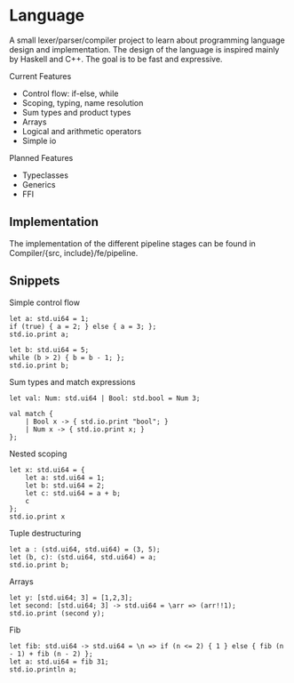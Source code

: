 # Language
A small lexer/parser/compiler project to learn about programming language design and implementation. The design of the language is inspired mainly by Haskell and C++. The goal is to be fast and expressive. 

Current Features
 - Control flow: if-else, while 
 - Scoping, typing, name resolution
 - Sum types and product types
 - Arrays
 - Logical and arithmetic operators
 - Simple io

Planned Features
 - Typeclasses
 - Generics
 - FFI
 
## Implementation

The implementation of the different pipeline stages can be found in Compiler/{src, include}/fe/pipeline. 
 
## Snippets

Simple control flow
```
let a: std.ui64 = 1;
if (true) { a = 2; } else { a = 3; };
std.io.print a;

let b: std.ui64 = 5;
while (b > 2) { b = b - 1; };
std.io.print b;
```

Sum types and match expressions
```
let val: Num: std.ui64 | Bool: std.bool = Num 3;

val match {
    | Bool x -> { std.io.print "bool"; }
    | Num x -> { std.io.print x; }
};
```

Nested scoping
```
let x: std.ui64 = {
    let a: std.ui64 = 1;
    let b: std.ui64 = 2;
    let c: std.ui64 = a + b;
    c
};
std.io.print x
```

Tuple destructuring
```
let a : (std.ui64, std.ui64) = (3, 5);
let (b, c): (std.ui64, std.ui64) = a;
std.io.print b;
```

Arrays
```
let y: [std.ui64; 3] = [1,2,3];
let second: [std.ui64; 3] -> std.ui64 = \arr => (arr!!1);
std.io.print (second y);
```

Fib
```
let fib: std.ui64 -> std.ui64 = \n => if (n <= 2) { 1 } else { fib (n - 1) + fib (n - 2) };
let a: std.ui64 = fib 31;
std.io.println a;
```
